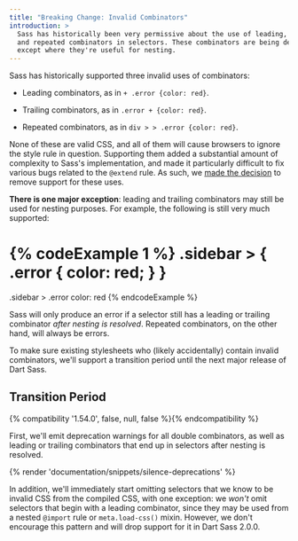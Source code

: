 ```yaml
---
title: "Breaking Change: Invalid Combinators"
introduction: >
  Sass has historically been very permissive about the use of leading, trailing,
  and repeated combinators in selectors. These combinators are being deprecated
  except where they're useful for nesting.
---
```


Sass has historically supported three invalid uses of combinators:

* Leading combinators, as in `+ .error {color: red}`.

* Trailing combinators, as in `.error + {color: red}`.

* Repeated combinators, as in `div > > .error {color: red}`.

None of these are valid CSS, and all of them will cause browsers to ignore the
style rule in question. Supporting them added a substantial amount of complexity
to Sass's implementation, and made it particularly difficult to fix various bugs
related to the `@extend` rule. As such, we [made the decision] to remove support
for these uses.

[made the decision]: https://github.com/sass/sass/issues/3340

**There is one major exception**: leading and trailing combinators may still be
used for nesting purposes. For example, the following is still very much
supported:

{% codeExample 1 %}
.sidebar > {
  .error {
    color: red;
  }
}
===
.sidebar >
  .error
    color: red
{% endcodeExample %}

Sass will only produce an error if a selector still has a leading or trailing
combinator _after nesting is resolved_. Repeated combinators, on the other hand,
will always be errors.

To make sure existing stylesheets who (likely accidentally) contain invalid
combinators, we'll support a transition period until the next major release of
Dart Sass.

## Transition Period

{% compatibility '1.54.0', false, null, false %}{% endcompatibility %}

First, we'll emit deprecation warnings for all double combinators, as well as
leading or trailing combinators that end up in selectors after nesting is
resolved.

{% render 'documentation/snippets/silence-deprecations' %}

In addition, we'll immediately start omitting selectors that we know to be
invalid CSS from the compiled CSS, with one exception: we _won't_ omit selectors
that begin with a leading combinator, since they may be used from a nested
`@import` rule or `meta.load-css()` mixin. However, we don't encourage this
pattern and will drop support for it in Dart Sass 2.0.0.
